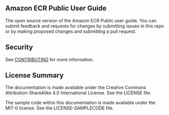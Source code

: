 ## Amazon ECR Public User Guide

The open source version of the Amazon ECR Public user guide. You can submit feedback and requests for changes by submitting issues in this repo or by making proposed changes and submitting a pull request.

## Security

See [CONTRIBUTING](CONTRIBUTING.md#security-issue-notifications) for more information.

## License Summary

The documentation is made available under the Creative Commons Attribution-ShareAlike 4.0 International License. See the LICENSE file.

The sample code within this documentation is made available under the MIT-0 license. See the LICENSE-SAMPLECODE file.
